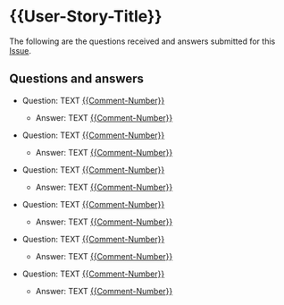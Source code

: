 # {{User-Story-Title}}

The following are the questions received and answers submitted for this [Issue](URL).

## Questions and answers

* Question: TEXT [{{Comment-Number}}](URL)
   * Answer: TEXT [{{Comment-Number}}](URL)

* Question: TEXT [{{Comment-Number}}](URL)
   * Answer: TEXT [{{Comment-Number}}](URL)

* Question: TEXT [{{Comment-Number}}](URL)
   * Answer: TEXT [{{Comment-Number}}](URL)

* Question: TEXT [{{Comment-Number}}](URL)
   * Answer: TEXT [{{Comment-Number}}](URL)

* Question: TEXT [{{Comment-Number}}](URL)
   * Answer: TEXT [{{Comment-Number}}](URL)

* Question: TEXT [{{Comment-Number}}](URL)
   * Answer: TEXT [{{Comment-Number}}](URL)
